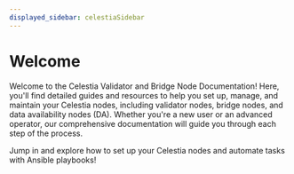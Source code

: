 ```yaml
---
displayed_sidebar: celestiaSidebar
---
```

# Welcome

Welcome to the Celestia Validator and Bridge Node Documentation! Here, you'll find detailed guides and resources to help you set up, manage, and maintain your Celestia nodes, including validator nodes, bridge nodes, and data availability nodes (DA). Whether you're a new user or an advanced operator, our comprehensive documentation will guide you through each step of the process.

Jump in and explore how to set up your Celestia nodes and automate tasks with Ansible playbooks!

